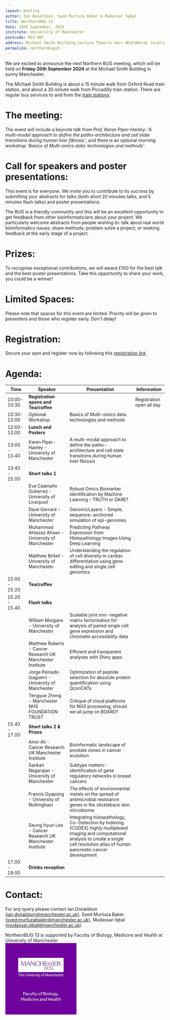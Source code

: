 ```yaml
---
layout: meeting
author: Ian Donaldson, Syed Murtuza Baker & Mudassar Iqbal
title: NorthernBUG 13
date: 20th September, 2024
institute: University of Manchester
postcode: M13 9NT
address: Michael Smith Building Lecture Theatre <br> What3Words location ///chips.path.motion
permalink: northernbug13
---
```



We are excited to announce the next Northern BUG meeting, which will be held on __Friday 20th September 2024__ at the Michael Smith Building in sunny Manchester. 

The Michael Smith Building is about a 15 minute walk from Oxford Road train station, and about a 30 minute walk from Piccadilly train station. There are regular bus services to and from the [train stations](https://www.tfgm.com/plan-a-journey).
 
# The meeting:
The event will include a keynote talk from _Prof. Karen Piper-Hanley: 'A multi-modal approach to define the patho-architecture and cell state transitions during human liver fibrosis'_, and there is an optional morning workshop _'Basics of Multi-omics data: technologies and methods'_.
 
# Call for speakers and poster presentations:
This event is for everyone. We invite you to contribute to its success by submitting your abstracts for talks (both short 20 minutes talks, and 5 minutes flash talks) and poster presentations.   
 
The BUG is a friendly community and this will be an excellent opportunity to get feedback from other bioinformaticians about your project. We particularly welcome abstracts from people wishing to: talk about real world bioinformatics issues; share methods; problem solve a project; or seeking feedback at the early stage of a project.
 
# Prizes:
To recognise exceptional contributions, we will award £100 for the best talk and the best poster presentations. Take this opportunity to share your work, you could be a winner!
 
# Limited Spaces:
Please note that spaces for this event are limited. Priority will be given to presenters and those who register early. Don't delay!

# Registration:
Secure your spot and register now by following this [registration link](https://forms.gle/nQpV2DE4LvuEQheCA)


# Agenda:

| Time          | Speaker        | Presentation | Information |
|---------------|----------------|--------------|-------------|
| 10:00-10:30   | **Registration opens and Tea/coffee** | |   Registration open all day |
| 10:30-12:00   | Optional Workshop | Basics of Multi-omics data: technologies and methods | |
| 12:00-13.00   | **Lunch and Posters** | | |
| 13:00 - 13.40 | Karen Piper-Hanley - University of Manchester | A multi-modal approach to define the patho-architecture and cell state transitions during human liver fibrosis | |
| 13:40 - 15.00 | **Short talks 1**      | | |
|    | Eva Caamaño Gutierrez - University of Liverpool  | Robust Omics Biomarker Identification by Machine Learning – TRUTH or DARE?  | |
|    | Dave Gerrard - University of Manchester |  GenomicLayers - Simple, sequence-anchored simulation of epi-genomes    | |
|    | Muhammad Ahtazaz Ahsan - University of Manchester  | Predicting Pathway Expression from Histopathology Images Using Deep Learning  | |
|    | Matthew Birket - University of Manchester  | Understanding the regulation of cell diversity in cardiac differentiation using gene editing and single cell genomics  | |
| 15:00 - 15.20 |   **Tea/coffee**    | | |
| 15.20 - 15.40 | **Flash talks**  | | |
|    | William Morgans - University of Manchester |  Scalable joint non-negative matrix factorisation for analysis of paired single cell gene expression and chromatin accessibility data | |
|    | Matthew Roberts - Cancer Research UK Manchester Institute |  Efficient and transparent analyses with Shiny apps    | |
|    | Jorge Peinado Izaguerri - University of Manchester  | Optimization of peptide selection for absolute protein quantification using QconCATs  | |
|    | Tengyue Zheng - Manchester NHS FOUNDATION TRUST  | Critique of cloud platforms for NGS processing, should we all jump on BOARD?  | |
| 15.40 - 17.00 | **Short talks 2 & Prizes** | | |
|    | Amin Ali - Cancer Research UK Manchester Institute | Bioinformatic landscape of prostate zones in cancer evolution | |
|    | Sankari Nagarajan - University of Manchester  | Subtype matters- identification of gene regulatory networks in breast cancers  | |
|    | Francis Gyapong - University of Nottingham | The effects of environmental metals on the spread of antimicrobial resistance genes in the stickleback skin microbiome | |
|    | Seung Hyun Lee - Cancer Research UK Manchester Institute  | Integrating histopathology, Co-Detection by Indexing (CODEX) highly multiplexed imaging and computational analysis to create a single cell resolution atlas of human pancreatic cancer development | |
| 17.00 - 19.00 | **Drinks reception**  | | |


# Contact:
For any query please contact Ian Donaldson (ian.donaldson@manchester.ac.uk), Syed Murtuza Baker (syed.murtuzabaker@manchester.ac.uk), Mudassar Iqbal (mudassar.iqbal@manchester.ac.uk)

NorthernBUG 13 is supported by Faculty of Biology, Medicine and Health at University of Manchester <br>  <img src="../assets/FBMH_logo.jpeg" alt="FBMH_logo" />


